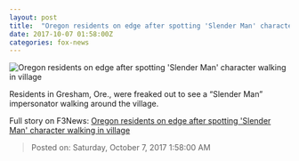 ```yaml
---
layout: post
title:  "Oregon residents on edge after spotting 'Slender Man' character walking in village"
date: 2017-10-07 01:58:00Z
categories: fox-news
---
```


![Oregon residents on edge after spotting 'Slender Man' character walking in village](http://www.foxnews.com/content/dam/fox-news/logo/og-fn-foxnews.jpg)

Residents in Gresham, Ore., were freaked out to see a “Slender Man” impersonator walking around the village.


Full story on F3News: [Oregon residents on edge after spotting 'Slender Man' character walking in village](http://www.f3nws.com/n/TtsAXE)

> Posted on: Saturday, October 7, 2017 1:58:00 AM
